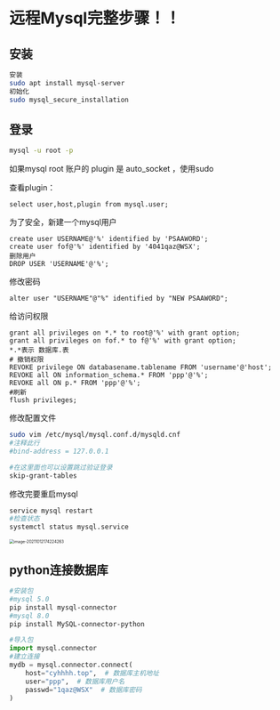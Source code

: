 # 远程Mysql完整步骤！！

## 安装

```bash
安装
sudo apt install mysql-server
初始化
sudo mysql_secure_installation
```

## 登录

```bash
mysql -u root -p
```

如果mysql root 账户的 plugin 是 auto_socket ，使用sudo

查看plugin：

```mysql
select user,host,plugin from mysql.user;
```

为了安全，新建一个mysql用户

```mysql
create user USERNAME@'%' identified by 'PSAAWORD';
create user fof@'%' identified by '4041qaz@WSX';
删除用户
DROP USER 'USERNAME'@'%';
```

修改密码

```mysql
alter user "USERNAME"@"%" identified by "NEW PSAAWORD";
```

给访问权限

```mysql
grant all privileges on *.* to root@'%' with grant option;
grant all privileges on fof.* to f@'%' with grant option;
*.*表示 数据库.表
# 撤销权限
REVOKE privilege ON databasename.tablename FROM 'username'@'host';
REVOKE all ON information_schema.* FROM 'ppp'@'%';
REVOKE all ON p.* FROM 'ppp'@'%';
#刷新
flush privileges;
```

修改配置文件

```bash
sudo vim /etc/mysql/mysql.conf.d/mysqld.cnf
#注释此行
#bind-address = 127.0.0.1

#在这里面也可以设置跳过验证登录
skip-grant-tables
```

修改完要重启mysql

```bash
service mysql restart
#检查状态
systemctl status mysql.service 
```

<img src="C:\Users\11613\AppData\Roaming\Typora\typora-user-images\image-20211012174224263.png" alt="image-20211012174224263" style="zoom: 50%;" />

## python连接数据库

```powershell
#安装包
#mysql 5.0
pip install mysql-connector
#mysql 8.0
pip install MySQL-connector-python
```

```python
#导入包
import mysql.connector
#建立连接
mydb = mysql.connector.connect(
    host="cyhhhh.top",  # 数据库主机地址
    user="ppp",  # 数据库用户名
    passwd="1qaz@WSX"  # 数据库密码
)
```

